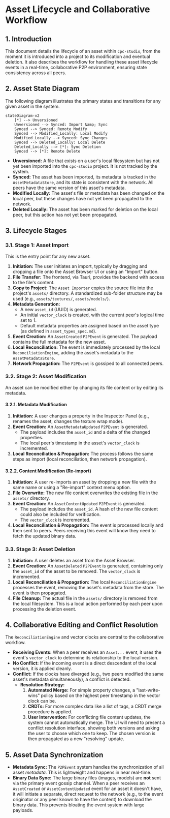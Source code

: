 # Asset Lifecycle and Collaborative Workflow

## 1. Introduction

This document details the lifecycle of an asset within `cpc-studio`, from the moment it is introduced into a project to its modification and eventual deletion. It also describes the workflow for handling these asset lifecycle events in a real-time, collaborative P2P environment, ensuring state consistency across all peers.

## 2. Asset State Diagram

The following diagram illustrates the primary states and transitions for any given asset in the system.

```mermaid
stateDiagram-v2
    [*] --> Unversioned
    Unversioned --> Synced: Import &amp; Sync
    Synced --> Synced: Remote Modify
    Synced --> Modified_Locally: Local Modify
    Modified_Locally --> Synced: Sync Changes
    Synced --> Deleted_Locally: Local Delete
    Deleted_Locally --> [*]: Sync Deletion
    Synced --> [*]: Remote Delete
```

-   **Unversioned:** A file that exists on a user's local filesystem but has not yet been imported into the `cpc-studio` project. It is not tracked by the system.
-   **Synced:** The asset has been imported, its metadata is tracked in the `AssetMetadataStore`, and its state is consistent with the network. All peers have the same version of this asset's metadata.
-   **Modified Locally:** The asset's file or metadata has been changed on the local peer, but these changes have not yet been propagated to the network.
-   **Deleted Locally:** The asset has been marked for deletion on the local peer, but this action has not yet been propagated.

## 3. Lifecycle Stages

### 3.1. Stage 1: Asset Import

This is the entry point for any new asset.

1.  **Initiation:** The user initiates an import, typically by dragging and dropping a file onto the Asset Browser UI or using an "Import" button.
2.  **File Transfer:** The frontend, via Tauri, provides the backend with access to the file's content.
3.  **Copy to Project:** The `Asset Importer` copies the source file into the project's `assets/` directory. A standardized sub-folder structure may be used (e.g., `assets/textures/`, `assets/models/`).
4.  **Metadata Generation:**
    *   A new `asset_id` (UUID) is generated.
    *   An initial `vector_clock` is created, with the current peer's logical time set to 1.
    *   Default metadata properties are assigned based on the asset type (as defined in `asset_types_spec.md`).
5.  **Event Creation:** An `AssetCreated` `P2PEvent` is generated. The payload contains the full metadata for the new asset.
6.  **Local Reconciliation:** The event is immediately processed by the local `ReconciliationEngine`, adding the asset's metadata to the `AssetMetadataStore`.
7.  **Network Propagation:** The `P2PEvent` is gossiped to all connected peers.

### 3.2. Stage 2: Asset Modification

An asset can be modified either by changing its file content or by editing its metadata.

#### 3.2.1. Metadata Modification

1.  **Initiation:** A user changes a property in the Inspector Panel (e.g., renames the asset, changes the texture wrap mode).
2.  **Event Creation:** An `AssetMetadataUpdated` `P2PEvent` is generated.
    *   The payload includes the `asset_id` and a delta of the changed properties.
    *   The local peer's timestamp in the asset's `vector_clock` is incremented.
3.  **Local Reconciliation & Propagation:** The process follows the same steps as import (local reconciliation, then network propagation).

#### 3.2.2. Content Modification (Re-import)

1.  **Initiation:** A user re-imports an asset by dropping a new file with the same name or using a "Re-import" context menu option.
2.  **File Overwrite:** The new file content overwrites the existing file in the `assets/` directory.
3.  **Event Creation:** An `AssetContentUpdated` `P2PEvent` is generated.
    *   The payload includes the `asset_id`. A hash of the new file content could also be included for verification.
    *   The `vector_clock` is incremented.
4.  **Local Reconciliation & Propagation:** The event is processed locally and then sent to peers. Peers receiving this event will know they need to fetch the updated binary data.

### 3.3. Stage 3: Asset Deletion

1.  **Initiation:** A user deletes an asset from the Asset Browser.
2.  **Event Creation:** An `AssetDeleted` `P2PEvent` is generated, containing only the `asset_id` of the asset to be removed. The `vector_clock` is incremented.
3.  **Local Reconciliation & Propagation:** The local `ReconciliationEngine` processes the event, removing the asset's metadata from the store. The event is then propagated.
4.  **File Cleanup:** The actual file in the `assets/` directory is removed from the local filesystem. This is a local action performed by each peer upon processing the deletion event.

## 4. Collaborative Editing and Conflict Resolution

The `ReconciliationEngine` and vector clocks are central to the collaborative workflow.

-   **Receiving Events:** When a peer receives an `Asset...` event, it uses the event's `vector_clock` to determine its relationship to the local version.
-   **No Conflict:** If the incoming event is a direct descendant of the local version, it is applied cleanly.
-   **Conflict:** If the clocks have diverged (e.g., two peers modified the same asset's metadata simultaneously), a conflict is detected.
    -   **Resolution Strategy:**
        1.  **Automated Merge:** For simple property changes, a "last-write-wins" policy based on the highest peer timestamp in the vector clock can be.
        2.  **CRDTs:** For more complex data like a list of tags, a CRDT merge procedure is applied.
        3.  **User Intervention:** For conflicting file content updates, the system cannot automatically merge. The UI will need to present a conflict resolution interface, showing both versions and asking the user to choose which one to keep. The chosen version is then propagated as a new "resolving" update.

## 5. Asset Data Synchronization

-   **Metadata Sync:** The `P2PEvent` system handles the synchronization of all asset *metadata*. This is lightweight and happens in near real-time.
-   **Binary Data Sync:** The large binary files (images, models) are **not** sent via the primary event gossip channel. When a peer receives an `AssetCreated` or `AssetContentUpdated` event for an asset it doesn't have, it will initiate a separate, direct request to the network (e.g., to the event originator or any peer known to have the content) to download the binary data. This prevents bloating the event system with large payloads.
